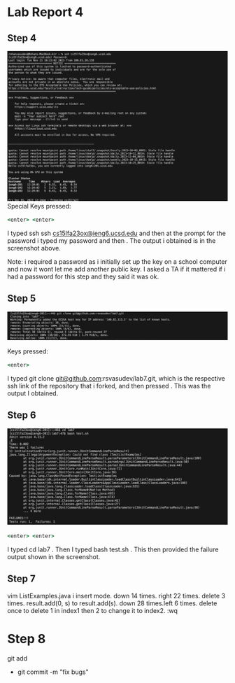 # Lab Report 4

## Step 4
![Image](LoggingIn.png)
Special Keys pressed: 
```ruby
<enter> <enter>
```
I typed ssh ssh cs15lfa23ox@ieng6.ucsd.edu <enter> and then at the prompt for the password i typed my password and then <enter>. The output i obtained is in the screenshot above.

Note: i required a password as i initially set up the key on a school computer and now it wont let me add another public key. I asked a TA if it mattered if i had a password for this step and they said it was ok.

## Step 5
![Image](cloning.png)

Keys pressed:
```ruby
<enter>
```
I typed git clone git@github.com:rsvasudev/lab7.git, which is the respective ssh link of the repository that i forked, and then pressed <enter>. This was the output I obtained.

## Step 6
![Image](runningtests.png)
```ruby
<enter> <enter>
```
I typed cd lab7 <enter>. Then I typed bash test.sh <enter>. This then provided the failure output shown in the screenshot.

## Step 7
vim ListExamples.java <enter> i insert mode. down 14 times. right 22 times. delete 3 times. result.add(0, s) to result.add(s). down 28 times.left 6 times. delete once to delete 1 in index1 then 2 to change it to index2. <esc> :wq <enter>

# Step 8
git add
- git commit -m "fix bugs"

